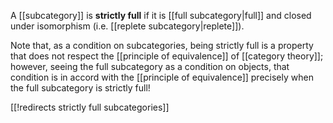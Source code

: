 A [[subcategory]] is **strictly full** if it is [[full subcategory|full]] and closed under isomorphism (i.e. [[replete subcategory|replete]]).

Note that, as a condition on subcategories, being strictly full is a property that does not respect the [[principle of equivalence]] of [[category theory]]; however, seeing the full subcategory as a condition on objects, that condition is in accord with the [[principle of equivalence]] precisely when the full subcategory is strictly full!

[[!redirects strictly full subcategories]]